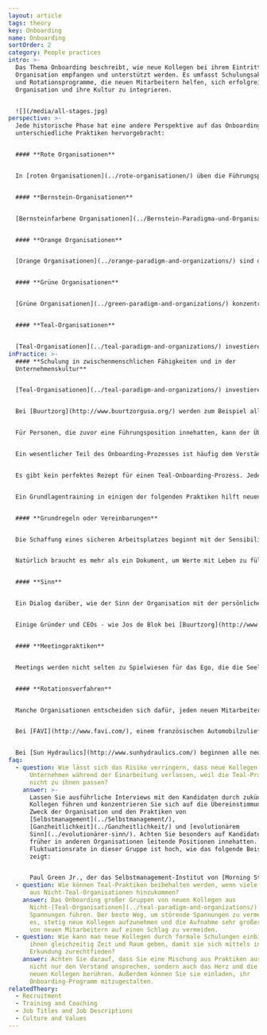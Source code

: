 ```yaml
---
layout: article
tags: theory
key: Onboarding
name: Onboarding
sortOrder: 2
category: People practices
intro: >-
  Das Thema Onboarding beschreibt, wie neue Kollegen bei ihrem Eintritt in eine
  Organisation empfangen und unterstützt werden. Es umfasst Schulungsaktivitäten
  und Rotationsprogramme, die neuen Mitarbeitern helfen, sich erfolgreich in die
  Organisation und ihre Kultur zu integrieren.


  ![](/media/all-stages.jpg)
perspective: >-
  Jede historische Phase hat eine andere Perspektive auf das Onboarding und sehr
  unterschiedliche Praktiken hervorgebracht:


  #### **Rote Organisationen**


  In [roten Organisationen](../rote-organisationen/) üben die Führungspersonen ständig ihre Macht aus, um die Kontrolle zu behalten. Sie umgeben sich oft mit Familienmitgliedern und vertrauenswürdigen Beratern und erkaufen sich deren Loyalität, indem sie die Einnahmen teilen. Der Onboarding-Prozess beinhaltet in der Regel ein Ritual der Loyalität gegenüber der Führungsperson. Mythische Geschichten über die Macht der Führungskraft machen die Runde und sind Teil des Onboarding-Prozesses.


  #### **Bernstein-Organisationen**


  [Bernsteinfarbene Organisationen](../Bernstein-Paradigma-und-Organisationen/) legen Wert auf Ordnung und Vorhersehbarkeit. Jeder hat seinen Platz in einer Hierarchie, die klar definierte Rollen und Verantwortlichkeiten hat. Beim Onboarding geht es darum, die Anforderungen der Rolle und die damit verbundenen Erwartungen zu erlernen. Das bedeutet oft, dass persönliche Bedürfnisse und Gefühle zugunsten der Organisation zurückgestellt werden müssen. Von den Mitarbeitern wird erwartet, dass sie die Regeln befolgen und in ihrer "Box" bleiben.


  #### **Orange Organisationen**


  [Orange Organisationen](../orange-paradigm-and-organizations/) sind durch Wettbewerb und Leistungsstreben gekennzeichnet. Innovation ist der Schlüssel, um an der Spitze zu bleiben. Der Onboarding-Prozess ist oft funktional. Die Mitarbeiter erhalten vielleicht ein paar Broschüren über die Geschichte, das Leitbild und die Werte des Unternehmens, oder es findet eine zweistündige Sitzung statt, in der ein leitender Angestellter über diese Themen spricht. Aber meistens sind die ersten Schritte ganz alltäglich: Papiere müssen unterschrieben, ein Schreibtisch und ein Computer gefunden und es muss ein Passwort vergeben werden für den Zugang zum Firmennetzwerk. Sobald die neue Mitarbeiterin bereit ist, muss sie versuchen, etwas Zeit im Terminkalender ihrer Vorgesetzten zu gewinnen, um eine Einweisung in ihre Aufgaben zu erhalten.


  #### **Grüne Organisationen**


  [Grüne Organisationen](../green-paradigm-and-organizations/) konzentrieren sich auf Kultur und Stärkung der Handlungskompetenz, um die Motivation der Mitarbeiter zu fördern. Die Vermittlung des Ansatzes und der Fähigkeiten der dienenden Mitarbeiterführung ist ein wichtiger Aspekt des Onboardings von Führungspersonen. Die Führungskräfte spielen ihrerseits eine wichtige Rolle bei der Aufnahme neuer Mitarbeiter in die Organisation und helfen ihnen, die Kultur zu verstehen. Beim Onboarding geht es oft darum, eine Gemeinschaft aufzubauen und der neuen Familie offen zu begegnen.


  #### **Teal-Organisationen**


  [Teal-Organisationen](../teal-paradigm-and-organizations/) investieren viel Zeit in die Aufnahme und Schulung neuer Kollegen. Dazu gehört oft das Erlernen neuer zwischenmenschlicher Fähigkeiten, das Verständnis dafür, was Selbstmanagement in der Praxis bedeutet, und das Durchlaufen eines Rotationsprogramms. Diese Programme vermitteln allgemeine Fähigkeiten und bieten den neuen Kollegen die Möglichkeit, ein breites Spektrum an Menschen kennenzulernen. Neuankömmlinge werden auch in die Praktiken des [Selbstmanagements](../Selbstmanagement/), der [Ganzheitlichkeit](../Ganzheitlichkeit/) und des [evolutionären Sinns](../evolutionärer-Sinn/) eingeführt. Sie werden eingeladen, ihre Berufung und ihre Talente in Bezug auf den Sinn und die Tätigkeiten der Organisation zu betrachten.
inPractice: >-
  #### **Schulung in zwischenmenschlichen Fähigkeiten und in der
  Unternehmenskultur**


  [Teal-Organisationen](../teal-paradigm-and-organizations/) investieren viel Zeit und Energie in die Einführung neuer Kollegen. Die ersten Tage und Wochen sind entscheidend, um ihnen zu helfen, einen neuen und oft sehr unterschiedlichen Arbeitsplatz zu verstehen. Im Mittelpunkt des Onboarding-Prozesses steht eine Form der Schulung, die den Kollegen hilft, die neue Umgebung, in die sie eingetreten sind, zu verstehen und sich darin zurechtzufinden.


  Bei [Buurtzorg](http://www.buurtzorgusa.org/) werden zum Beispiel alle neuen Teammitglieder in Problemlösungs- und Besprechungspraktiken geschult, damit sie in einem Team ohne eine Chefin arbeiten können. Alle neuen Mitarbeiter bei [Heiligenfeld](http://www.heiligenfeld.com/) durchlaufen sechs Schulungsmodule, die Themen wie " Selbststeuerung" und "Umgang mit Misserfolgen" beinhalten. Alle neuen Mitarbeiter bei [Morning Star](http://www.morningstarco.com/) nehmen an einem Seminar über die Grundlagen des [Selbstmanagements](../Selbstmanagement/) teil.


  Für Personen, die zuvor eine Führungsposition innehatten, kann der Übergang besonders schwierig sein. Sie müssen lernen, wie man Dinge erledigt, ohne auf Anweisung und Kontrolle zurückzugreifen.


  Ein wesentlicher Teil des Onboarding-Prozesses ist häufig dem Verständnis des Konzepts des [evolutionären Sinns](../evolutionärer-sinn/) gewidmet. Neue Mitarbeiter werden ermutigt, ihre persönliche Berufung zum Ausdruck zu bringen, um herauszufinden, inwieweit diese mit dem Zweck der Organisation übereinstimmt, und um zu lernen, wie sie sich gegenseitig unterstützen und fördern können.


  Es gibt kein perfektes Rezept für einen Teal-Onboarding-Prozess. Jede Organisation wählt eine Reihe von Tätigkeiten aus, die darauf abzielen, neue Fähigkeiten zu vermitteln und dabei das Herz und die Seele der neuen Mitarbeiter zu berühren. Eine gute Möglichkeit, einen Onboarding-Prozess zu entwickeln, besteht darin, die Mitarbeiter, insbesondere die neuen, zu bitten, ihr eigenes Onboarding-Programm und ihre eigenen Aktivitäten mitzugestalten.


  Ein Grundlagentraining in einigen der folgenden Praktiken hilft neuen Kollegen, die in einer Teal-Organisation anfangen.


  #### **Grundregeln oder Vereinbarungen**


  Die Schaffung eines sicheren Arbeitsplatzes beginnt mit der Sensibilisierung aller Mitarbeiter für die Worte und Handlungen, die ein sicheres Arbeitsumfeld schaffen oder untergraben. Teal-Organisationen verwenden viel Zeit und Energie auf die Schulung aller Mitarbeiter in einer Reihe von Grundregeln oder Vereinbarungen, die eine gesunde und produktive Zusammenarbeit fördern. Diese Grundregeln sind eine greifbare Anwendung der [Kultur und Werte](../Kultur-und-Werte/) der Organisation. In einigen Organisationen werden sie schließlich in einem Dokument festgehalten.


  Natürlich braucht es mehr als ein Dokument, um Werte mit Leben zu füllen. Viele untersuchte Teal-Organisationen haben sich dafür entschieden, gleich am Anfang zu beginnen: Alle neu eingestellten Mitarbeiter werden im Rahmen der Einarbeitung zu einer Schulung über die Unternehmenswerte und Grundregeln eingeladen, was dazu beiträgt, gemeinsame Bezugspunkte und eine gemeinsame Sprache in der gesamten Organisation zu schaffen. Diese Grundregeln und Werte werden regelmäßig überprüft, um sicherzustellen, dass sie den evolutionären Zweck der Organisation bestmöglich widerspiegeln und ihm dienen.


  #### **Sinn**


  Ein Dialog darüber, wie der Sinn der Organisation mit der persönlichen Berufung der neuen Kollegen übereinstimmt, kann eine großartige gegenseitige Einführung sein. [Teal-Organisationen](../teal-paradigm-and-organizations/) werden als etwas angesehen, das ein eigenes Leben und einen eigenen Sinn für die Richtung hat. Anstatt zu versuchen, die Zukunft vorherzusagen und zu kontrollieren, werden die Mitglieder der Organisation eingeladen, zuzuhören und zu verstehen, was die Organisation werden will. Indem sie den evolutionären Sinn verstehen, können sie erkennen, wie sie dazu beitragen und gleichzeitig ihre eigene persönliche Berufung erfüllen können.


  Einige Gründer und CEOs - wie Jos de Blok bei [Buurtzorg](http://www.buurtzorgusa.org/) und Yvon Chouinard bei [Patagonia](http://eu.patagonia.com/enGB/home) - halten dieses Modul für so wichtig, dass sie sich dazu entscheiden, an jeder Onboarding-Sitzung teilnehmen.


  #### **Meetingpraktiken**


  Meetings werden nicht selten zu Spielwiesen für das Ego, die die Seelen in den Hintergrund drängen. Aus diesem Grund haben fast alle untersuchten [Teal-Organisationen](../teal-paradigm-and-organizations/) spezielle Meeting-Praktiken eingeführt, die den Teilnehmern helfen, ihre Egos im Zaum zu halten und miteinander von der Ganzheit aus zu interagieren. Für neue Mitarbeiter ist es wichtig, über Praktiken wie Momente der Stille und strukturierte Entscheidungsfindung Bescheid zu wissen. So können sie zu produktiven Meetings beitragen.


  #### **Rotationsverfahren**


  Manche Organisationen entscheiden sich dafür, jeden neuen Mitarbeiter in Frontline-Fähigkeiten zu schulen. Ziel ist es, Beziehungen zu anderen Mitarbeitern im gesamten Unternehmen aufzubauen und zu verstehen, wie das Unternehmen funktioniert. Dieses Verständnis ermöglicht es den Mitarbeitern, neue Ideen und Vorschläge effektiver zu entwickeln.


  Bei [FAVI](http://www.favi.com/), einem französischen Automobilzulieferer, wurden alle Ingenieure und Verwaltungsmitarbeiter darin geschult, mindestens eine Maschine in der Werkstatt zu bedienen. Dies fördert die Gemeinschaft und ermöglicht es jedem, in der Werkstatt zu helfen, wenn die Nachfrage hoch ist.


  Bei [Sun Hydraulics](http://www.sunhydraulics.com/) beginnen alle neu eingestellten Mitarbeiter mit einer "Fertigungstour", unabhängig von ihrer zukünftigen Rolle. Dieser Ansatz fördert das Verständnis und das Gemeinschaftsgefühl innerhalb des Unternehmens. Es ist nicht ungewöhnlich, dass Mitarbeiter nach diesem Prozess eine andere Rolle übernehmen als die, für die sie eingestellt wurden.
faq:
  - question: Wie lässt sich das Risiko verringern, dass neue Kollegen das
      Unternehmen während der Einarbeitung verlassen, weil die Teal-Praktiken
      nicht zu ihnen passen?
    answer: >-
      Lassen Sie ausführliche Interviews mit den Kandidaten durch zukünftigen
      Kollegen führen und konzentrieren Sie sich auf die Übereinstimmung mit dem
      Zweck der Organisation und den Praktiken von
      [Selbstmanagement](../Selbstmanagement/),
      [Ganzheitlichkeit](../Ganzheitlichkeit/) und [evolutionärem
      Sinn](../evolutionärer-sinn/). Achten Sie besonders auf Kandidaten, die
      früher in anderen Organisationen leitende Positionen innehatten. Die
      Fluktuationsrate in dieser Gruppe ist hoch, wie das folgende Beispiel
      zeigt:


      Paul Green Jr., der das Selbstmanagement-Institut von [Morning Star](http://www.morningstarco.com/) leitet, schätzt, dass fast 50 Prozent der Personen, die früher in anderen Organisationen leitende Positionen innehatten (VP-Ebene oder höher), die Organisation nach ein oder zwei Jahren verlassen, "weil es ihnen schwerfällt, sich an ein System anzupassen, in dem sie nicht Gott spielen können".
  - question: Wie können Teal-Praktiken beibehalten werden, wenn viele neue Kollegen
      aus Nicht-Teal-Organisationen hinzukommen?
    answer: Das Onboarding großer Gruppen von neuen Kollegen aus
      Nicht-[Teal-Organisationen](../teal-paradigm-and-organizations/) kann zu
      Spannungen führen. Der beste Weg, um störende Spannungen zu vermeiden, ist
      es, stetig neue Kollegen aufzunehmen und die Aufnahme sehr großer Gruppen
      von neuen Mitarbeitern auf einen Schlag zu vermeiden.
  - question: Wie kann man neue Kollegen durch formale Schulungen einbinden und
      ihnen gleichzeitig Zeit und Raum geben, damit sie sich mittels intuitiver
      Erkundung zurechtfinden?
    answer: Achten Sie darauf, dass Sie eine Mischung aus Praktiken auswählen, die
      nicht nur den Verstand ansprechen, sondern auch das Herz und die Seele der
      neuen Kollegen berühren. Außerdem können Sie sie einladen, ihr
      Onboarding-Programm mitzugestalten.
relatedTheory:
  - Recruitment
  - Training and Coaching
  - Job Titles and Job Descriptions
  - Culture and Values
---
```


